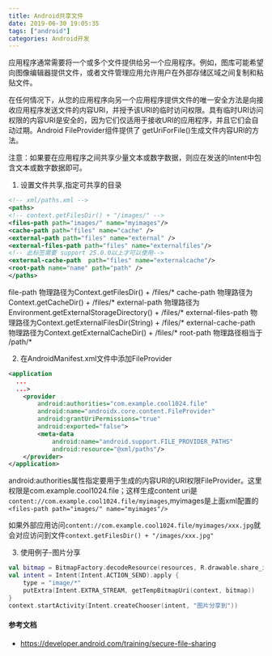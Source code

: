 ```yaml
---
title: Android共享文件
date: 2019-06-30 19:05:35
tags: ["android"]
categories: Android开发
---
```


应用程序通常需要将一个或多个文件提供给另一个应用程序。例如，图库可能希望向图像编辑器提供文件，或者文件管理应用允许用户在外部存储区域之间复制和粘贴文件。

在任何情况下，从您的应用程序向另一个应用程序提供文件的唯一安全方法是向接收应用程序发送文件的内容URI，并授予该URI的临时访问权限。具有临时URI访问权限的内容URI是安全的，因为它们仅适用于接收URI的应用程序，并且它们会自动过期。Android FileProvider组件提供了 getUriForFile()生成文件内容URI的方法。
<!-- more -->

注意：如果要在应用程序之间共享少量文本或数字数据，则应在发送的Intent中包含文本或数字数据即可。

1. 设置文件共享,指定可共享的目录
```xml
<!-- xml/paths.xml -->
<paths>
<!-- context.getFilesDir() + "/images/" -->
<files-path path="images/" name="myimages"/>
<cache-path path="files" name="cache" /> 
<external-path path="files" name="external" />
<external-files-path path="files" name="externalfiles"/>
<!-- 此标签需要 support 25.0.0以上才可以使用-->
<external-cache-path  path="files" name="externalcache"/> 
<root-path name="name" path="path" /> 
</paths>
```
 file-path	物理路径为Context.getFilesDir() + /files/*
 cache-path	物理路径为Context.getCacheDir() + /files/*
 external-path	物理路径为Environment.getExternalStorageDirectory() + /files/*
 external-files-path	物理路径为Context.getExternalFilesDir(String) + /files/*
 external-cache-path	物理路径为Context.getExternalCacheDir() + /files/*
 root-path	物理路径相当于 /path/*

2. 在AndroidManifest.xml文件中添加FileProvider
```xml
<application
  ...
  ...>
    <provider
        android:authorities="com.example.cool1024.file"
        android:name="androidx.core.content.FileProvider"
        android:grantUriPermissions="true"
        android:exported="false">
        <meta-data 
            android:name="android.support.FILE_PROVIDER_PATHS"
            android:resource="@xml/paths"/>
    </provider>
</application>
 ```
android:authorities属性指定要用于生成的内容URI的URI权限FileProvider。这里权限是com.example.cool1024.file；这样生成content uri是`content://com.example.cool1024.file/myimages`,myimages是上面xml配置的`<files-path path="images/" name="myimages"/>`

如果外部应用访问`content://com.example.cool1024.file/myimages/xxx.jpg`就会对应访问到文件`context.getFilesDir() + "/images/xxx.jpg"`

3. 使用例子-图片分享
```Kotlin
val bitmap = BitmapFactory.decodeResource(resources, R.drawable.share_image);
val intent = Intent(Intent.ACTION_SEND).apply {
    type = "image/*"
    putExtra(Intent.EXTRA_STREAM, getTempBitmapUri(context, bitmap))
}
context.startActivity(Intent.createChooser(intent, "图片分享到"))
```

#### 参考文档
* https://developer.android.com/training/secure-file-sharing